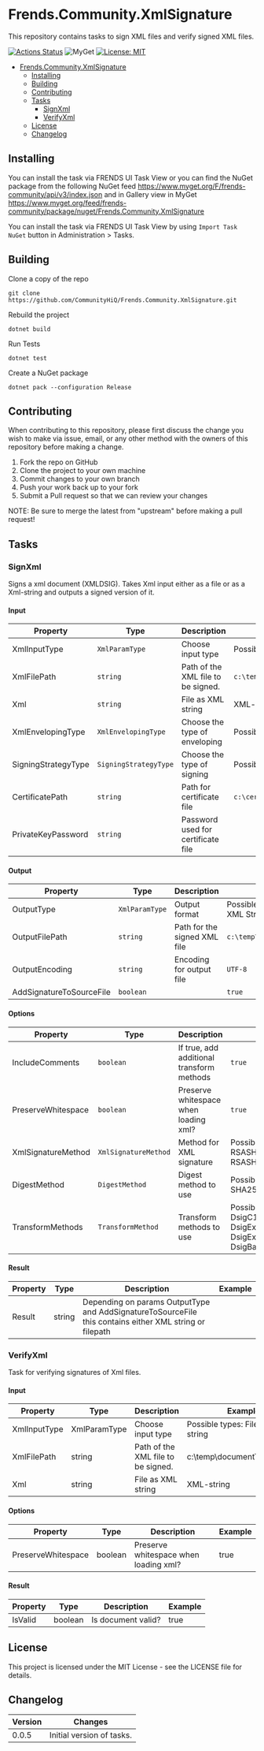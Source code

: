 # Frends.Community.XmlSignature

This repository contains tasks to sign XML files and verify signed XML files.

[![Actions Status](https://github.com/CommunityHiQ/Frends.Community.XmlSignature/workflows/PackAndPushAfterMerge/badge.svg)](https://github.com/CommunityHiQ/Frends.Community.XmlSignature/actions) ![MyGet](https://img.shields.io/myget/frends-community/v/Frends.Community.XmlSignature) [![License: MIT](https://img.shields.io/badge/License-MIT-yellow.svg)](https://opensource.org/licenses/MIT) 

- [Frends.Community.XmlSignature](#Frends.Community.XmlSignature)
  - [Installing](#installing)
  - [Building](#building)
  - [Contributing](#contributing)
  - [Tasks](#tasks)
     - [SignXml](#signxml)
     - [VerifyXml](#verifyxml)
  - [License](#license)
  - [Changelog](#changelog)

## Installing

You can install the task via FRENDS UI Task View or you can find the NuGet package from the following NuGet feed
https://www.myget.org/F/frends-community/api/v3/index.json and in Gallery view in MyGet https://www.myget.org/feed/frends-community/package/nuget/Frends.Community.XmlSignature

You can install the task via FRENDS UI Task View by using `Import Task NuGet` button in Administration > Tasks.

## Building

Clone a copy of the repo

`git clone https://github.com/CommunityHiQ/Frends.Community.XmlSignature.git`

Rebuild the project

`dotnet build`

Run Tests

`dotnet test`

Create a NuGet package

`dotnet pack --configuration Release`

## Contributing

When contributing to this repository, please first discuss the change you wish to make via issue, email, or any other method with the owners of this repository before making a change.

1. Fork the repo on GitHub
2. Clone the project to your own machine
3. Commit changes to your own branch
4. Push your work back up to your fork
5. Submit a Pull request so that we can review your changes

NOTE: Be sure to merge the latest from "upstream" before making a pull request!

## Tasks

### SignXml

Signs a xml document (XMLDSIG). Takes Xml input either as a file or as a Xml-string and outputs a signed version of it.

#### Input
| Property  | Type  | Description |Example|
|-----------|-------|-------------|-------|
| XmlInputType  | `XmlParamType` | Choose input type | Possible values: File, XML-string |
| XmlFilePath  | `string` | Path of the XML file to be signed. | `c:\temp\document.xml` |
| Xml  | `string` | File as XML string | XML-string |
| XmlEnvelopingType  | `XmlEnvelopingType` | Choose the type of enveloping | Possible values: XmlEnvelopedSignature |
| SigningStrategyType  | `SigningStrategyType` | Choose the type of signing | Possible values: PrivateKeyCertificate |
| CertificatePath  | `string` | Path for certificate file | `c:\certificates\signingcertificate.pfx` |
| PrivateKeyPassword  | `string` | Password used for certificate file |  |

#### Output

| Property  | Type  | Description |Example|
|-----------|-------|-------------|-------|
| OutputType  | `XmlParamType` | Output format | Possible values: File or XML String |
| OutputFilePath  | `string` | Path for the signed XML file | `c:\temp\signedOutput.xml` |
| OutputEncoding  | `string` | Encoding for output file | `UTF-8` |
| AddSignatureToSourceFile  | `boolean` | | `true` |

#### Options

| Property  | Type  | Description |Example|
|-----------|-------|-------------|-------|
| IncludeComments  | `boolean` | If true, add additional transform methods | `true` |
| PreserveWhitespace  | `boolean` | Preserve whitespace when loading xml? | `true` |
| XmlSignatureMethod  | `XmlSignatureMethod` | Method for XML signature | Possible values: RSASHA1, RSASHA256, RSASHA384, RSASHA512 |
| DigestMethod  | `DigestMethod` | Digest method to use | Possible values: SHA1, SHA256, SHA384, SHA512 |
| TransformMethods  | `TransformMethod` | Transform methods to use | Possible values: DsigC14, DsigC14WithComments, DsigExcC14, DsigExcC14WithComments, DsigBase64 |

#### Result

| Property  | Type  | Description |Example|
|-----------|-------|-------------|-------|
| Result  | string | Depending on params OutputType and AddSignatureToSourceFile this contains either XML string or filepath | |


### VerifyXml

Task for verifying signatures of Xml files.

#### Input

| Property  | Type  | Description |Example|
|-----------|-------|-------------|-------|
| XmlInputType  | XmlParamType | Choose input type | Possible types: File, XML-string |
| XmlFilePath  | string | Path of the XML file to be signed. | c:\temp\documentToVerify.xml |
| Xml  | string | File as XML string | XML-string |

#### Options

| Property  | Type  | Description |Example|
|-----------|-------|-------------|-------|
| PreserveWhitespace  | boolean | Preserve whitespace when loading xml? | true |

#### Result

| Property  | Type  | Description |Example|
|-----------|-------|-------------|-------|
| IsValid  | boolean | Is document valid? | true |

## License

This project is licensed under the MIT License - see the LICENSE file for details.

## Changelog

| Version  | Changes |
|-----------|-------|
| 0.0.5  | Initial version of tasks. |